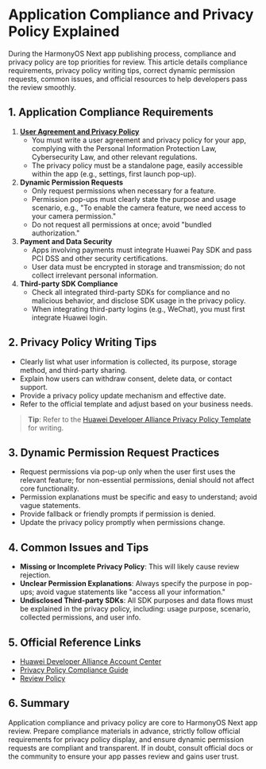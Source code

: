 # Application Compliance and Privacy Policy Explained

During the HarmonyOS Next app publishing process, compliance and privacy policy are top priorities for review. This article details compliance requirements, privacy policy writing tips, correct dynamic permission requests, common issues, and official resources to help developers pass the review smoothly.

## 1. Application Compliance Requirements

1. [**User Agreement and Privacy Policy**](https://developer.huawei.com/consumer/cn/doc/app/50129-07)
   - You must write a user agreement and privacy policy for your app, complying with the Personal Information Protection Law, Cybersecurity Law, and other relevant regulations.
   - The privacy policy must be a standalone page, easily accessible within the app (e.g., settings, first launch pop-up).
2. **Dynamic Permission Requests**
   - Only request permissions when necessary for a feature.
   - Permission pop-ups must clearly state the purpose and usage scenario, e.g., "To enable the camera feature, we need access to your camera permission."
   - Do not request all permissions at once; avoid "bundled authorization."
3. **Payment and Data Security**
   - Apps involving payments must integrate Huawei Pay SDK and pass PCI DSS and other security certifications.
   - User data must be encrypted in storage and transmission; do not collect irrelevant personal information.
4. **Third-party SDK Compliance**
   - Check all integrated third-party SDKs for compliance and no malicious behavior, and disclose SDK usage in the privacy policy.
   - When integrating third-party logins (e.g., WeChat), you must first integrate Huawei login.

## 2. Privacy Policy Writing Tips

- Clearly list what user information is collected, its purpose, storage method, and third-party sharing.
- Explain how users can withdraw consent, delete data, or contact support.
- Provide a privacy policy update mechanism and effective date.
- Refer to the official template and adjust based on your business needs.

> **Tip**: Refer to the [Huawei Developer Alliance Privacy Policy Template](https://developer.huawei.com/consumer/cn/doc/development/AppGallery-connect-Guides/agcprivacy-0000001053628147) for writing.

## 3. Dynamic Permission Request Practices

- Request permissions via pop-up only when the user first uses the relevant feature; for non-essential permissions, denial should not affect core functionality.
- Permission explanations must be specific and easy to understand; avoid vague statements.
- Provide fallback or friendly prompts if permission is denied.
- Update the privacy policy promptly when permissions change.

## 4. Common Issues and Tips

- **Missing or Incomplete Privacy Policy**: This will likely cause review rejection.
- **Unclear Permission Explanations**: Always specify the purpose in pop-ups; avoid vague statements like "access all your information."
- **Undisclosed Third-party SDKs**: All SDK purposes and data flows must be explained in the privacy policy, including: usage purpose, scenario, collected permissions, and user info.

## 5. Official Reference Links

- [Huawei Developer Alliance Account Center](https://developer.huawei.com/consumer/cn/)
- [Privacy Policy Compliance Guide](https://developer.huawei.com/consumer/cn/doc/app/50128)
- [Review Policy](https://developer.huawei.com/consumer/cn/doc/app/50000)

## 6. Summary

Application compliance and privacy policy are core to HarmonyOS Next app review. Prepare compliance materials in advance, strictly follow official requirements for privacy policy display, and ensure dynamic permission requests are compliant and transparent. If in doubt, consult official docs or the community to ensure your app passes review and gains user trust. 